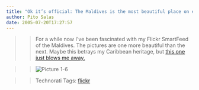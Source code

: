 ```yaml
---
title: "Ok it’s official: The Maldives is the most beautiful place on earth"
author: Pito Salas
date: 2005-07-20T17:27:57
---
```



>>

>> For a while now I've been fascinated with my Flickr SmartFeed of the
Maldives. The pictures are one more beautiful than the next. Maybe this
betrays my Caribbean heritage, but [this one just blows me
away.](<http://www.flickr.com/photos/ahmedzahid/27019316/>)

>>

>> ![Picture
1-6](https://i0.wp.com/s3.media.squarespace.com/production/1075723/12829350/weblogs/Picture%25201-6.png?resize=516%2C389)

>>

>> Technorati Tags: [flickr](<http://technorati.com/tag/flickr>)


